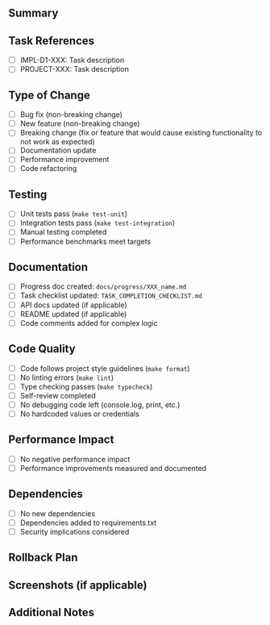 ## Summary
<!-- Brief description of changes -->

## Task References
<!-- List all task numbers addressed -->
- [ ] IMPL-D1-XXX: Task description
- [ ] PROJECT-XXX: Task description

## Type of Change
- [ ] Bug fix (non-breaking change)
- [ ] New feature (non-breaking change)
- [ ] Breaking change (fix or feature that would cause existing functionality to not work as expected)
- [ ] Documentation update
- [ ] Performance improvement
- [ ] Code refactoring

## Testing
- [ ] Unit tests pass (`make test-unit`)
- [ ] Integration tests pass (`make test-integration`)
- [ ] Manual testing completed
- [ ] Performance benchmarks meet targets

## Documentation
- [ ] Progress doc created: `docs/progress/XXX_name.md`
- [ ] Task checklist updated: `TASK_COMPLETION_CHECKLIST.md`
- [ ] API docs updated (if applicable)
- [ ] README updated (if applicable)
- [ ] Code comments added for complex logic

## Code Quality
- [ ] Code follows project style guidelines (`make format`)
- [ ] No linting errors (`make lint`)
- [ ] Type checking passes (`make typecheck`)
- [ ] Self-review completed
- [ ] No debugging code left (console.log, print, etc.)
- [ ] No hardcoded values or credentials

## Performance Impact
<!-- Describe any performance implications -->
- [ ] No negative performance impact
- [ ] Performance improvements measured and documented

## Dependencies
<!-- List any new dependencies or version changes -->
- [ ] No new dependencies
- [ ] Dependencies added to requirements.txt
- [ ] Security implications considered

## Rollback Plan
<!-- How to rollback if this change causes issues -->

## Screenshots (if applicable)
<!-- Add screenshots for UI changes -->

## Additional Notes
<!-- Any additional context for reviewers -->